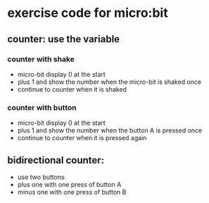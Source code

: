 # exercise code for micro:bit

## counter: use the variable
### counter with shake
* micro-bit display 0 at the start
* plus 1 and show the number when the micro-bit is shaked once
* continue to counter when it is shaked

### counter with button
* micro-bit display 0 at the start
* plus 1 and show the number when the button A is pressed once
* continue to counter when it is pressed again

## bidirectional counter:
* use two buttons 
* plus one with one press of button A
* minus one with one press of button B

